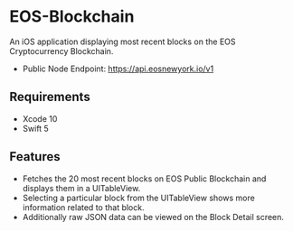 # EOS-Blockchain
An iOS application displaying most recent blocks on the EOS Cryptocurrency Blockchain.
- Public Node Endpoint: https://api.eosnewyork.io/v1

## Requirements
- Xcode 10
- Swift 5

## Features
- Fetches the 20 most recent blocks on EOS Public Blockchain and displays them in a UITableView.
- Selecting a particular block from the UITableView shows more information related to that block.
- Additionally raw JSON data can be viewed on the Block Detail screen.


